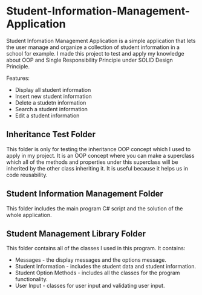 # Student-Information-Management-Application
Student Infomation Management Application is a simple application that lets the user manage and organize a collection of student information in a school for example. I made this project to test and apply my knowledge about OOP and Single Responsibility Principle under SOLID Design Principle.

Features:
- Display all student information
- Insert new student information
- Delete a studetn information
- Search a student information
- Edit a student information

## Inheritance Test Folder
This folder is only for testing the inheritance OOP concept which I used to apply in my project. It is an OOP concept where you can make a superclass which all of the methods and properties under this superclass will be inherited by the other class inheriting it. It is useful because it helps us in code reusability. 

## Student Information Management Folder
This folder includes the main program C# script and the solution of the whole application.

## Student Management Library Folder
This folder contains all of the classes I used in this program. It contains:
- Messages - the display messages and the options message.
- Student Information - includes the student data and student information.
- Student Option Methods - includes all the classes for the program functionality.
- User Input - classes for user input and validating user input.
